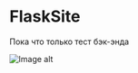 # FlaskSite
Пока что только тест бэк-энда

![Image alt](https://github.com/OurSite-and-app/FlaskSite/raw/master/https://github.com/OurSite-and-app/FlaskSite/blob/main/abel/site.jpg/site.png)
